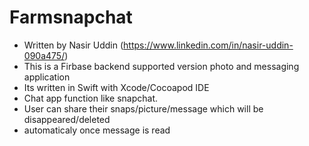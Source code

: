 # Farmsnapchat
- Written by Nasir Uddin (https://www.linkedin.com/in/nasir-uddin-090a475/)
- This is a Firbase backend supported version photo and messaging application
- Its written in Swift with  Xcode/Cocoapod IDE
- Chat app function like snapchat.
- User can share their snaps/picture/message which will be disappeared/deleted
- automaticaly once message is read
